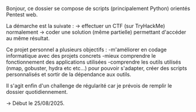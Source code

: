Bonjour, ce dossier se compose de scripts (principalement Python) orientés Pentest web. 

La démarche est la suivate : 
-> effectuer un CTF (sur TryHackMe) normalement
-> coder une solution (même partielle) permettant d'accéder au même résultat. 



Ce projet personnel a plusieurs objectifs : 
-m'améliorer en codage informatique avec des projets concrets
-mieux comprendre le fonctionnement des applications utilisées
-comprendre les outils utilisés (nmap, gobuster, hydra etc etc...) 
pour pouvoir s'adapter, créer des scripts personnalisés et sortir de la dépendance aux outils. 


Il s'agit enfin d'un challenge de régularité car je prévois de remplir le dossier quotidiennement. 

-> Début le 25/08/2025. 

